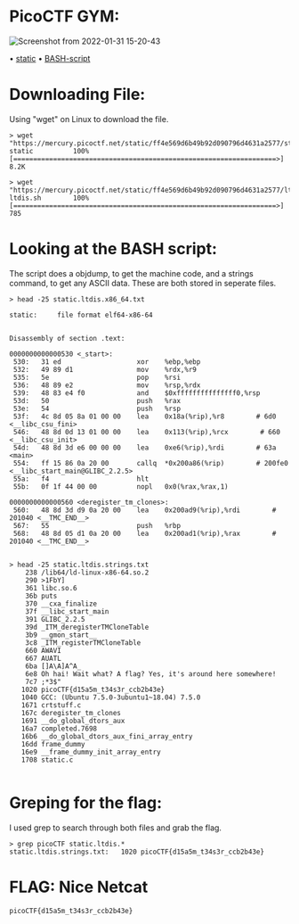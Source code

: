 # PicoCTF GYM: 
![Screenshot from 2022-01-31 15-20-43](https://user-images.githubusercontent.com/38919321/151867123-ad044e4f-b3ff-4a1d-84e4-5c6383a4b102.png)

• [static](https://mercury.picoctf.net/static/ff4e569d6b49b92d090796d4631a2577/static)
• [BASH-script](https://mercury.picoctf.net/static/ff4e569d6b49b92d090796d4631a2577/ltdis.sh)


# Downloading File:
Using "wget" on Linux to download the file. 
```
> wget "https://mercury.picoctf.net/static/ff4e569d6b49b92d090796d4631a2577/static"
static          100%[==================================================================>]   8.2K      

> wget "https://mercury.picoctf.net/static/ff4e569d6b49b92d090796d4631a2577/ltdis.sh"
ltdis.sh        100%[==================================================================>]  785

```

# Looking at the BASH script:
The script does a objdump, to get the machine code, and a strings command, to get any ASCII data. These are both stored in seperate files.  
```
> head -25 static.ltdis.x86_64.txt 

static:     file format elf64-x86-64


Disassembly of section .text:

0000000000000530 <_start>:
 530:	31 ed                	xor    %ebp,%ebp
 532:	49 89 d1             	mov    %rdx,%r9
 535:	5e                   	pop    %rsi
 536:	48 89 e2             	mov    %rsp,%rdx
 539:	48 83 e4 f0          	and    $0xfffffffffffffff0,%rsp
 53d:	50                   	push   %rax
 53e:	54                   	push   %rsp
 53f:	4c 8d 05 8a 01 00 00 	lea    0x18a(%rip),%r8        # 6d0 <__libc_csu_fini>
 546:	48 8d 0d 13 01 00 00 	lea    0x113(%rip),%rcx        # 660 <__libc_csu_init>
 54d:	48 8d 3d e6 00 00 00 	lea    0xe6(%rip),%rdi        # 63a <main>
 554:	ff 15 86 0a 20 00    	callq  *0x200a86(%rip)        # 200fe0 <__libc_start_main@GLIBC_2.2.5>
 55a:	f4                   	hlt    
 55b:	0f 1f 44 00 00       	nopl   0x0(%rax,%rax,1)

0000000000000560 <deregister_tm_clones>:
 560:	48 8d 3d d9 0a 20 00 	lea    0x200ad9(%rip),%rdi        # 201040 <__TMC_END__>
 567:	55                   	push   %rbp
 568:	48 8d 05 d1 0a 20 00 	lea    0x200ad1(%rip),%rax        # 201040 <__TMC_END__>


> head -25 static.ltdis.strings.txt 
    238 /lib64/ld-linux-x86-64.so.2
    290 >1FbY]
    361 libc.so.6
    36b puts
    370 __cxa_finalize
    37f __libc_start_main
    391 GLIBC_2.2.5
    39d _ITM_deregisterTMCloneTable
    3b9 __gmon_start__
    3c8 _ITM_registerTMCloneTable
    660 AWAVI
    667 AUATL
    6ba []A\A]A^A_
    6e8 Oh hai! Wait what? A flag? Yes, it's around here somewhere!
    7c7 ;*3$"
   1020 picoCTF{d15a5m_t34s3r_ccb2b43e}
   1040 GCC: (Ubuntu 7.5.0-3ubuntu1~18.04) 7.5.0
   1671 crtstuff.c
   167c deregister_tm_clones
   1691 __do_global_dtors_aux
   16a7 completed.7698
   16b6 __do_global_dtors_aux_fini_array_entry
   16dd frame_dummy
   16e9 __frame_dummy_init_array_entry
   1708 static.c
 
```


# Greping for the flag:
I used grep to search through both files and grab the flag. 
```
> grep picoCTF static.ltdis.*
static.ltdis.strings.txt:   1020 picoCTF{d15a5m_t34s3r_ccb2b43e}

```


# FLAG: Nice Netcat
```
picoCTF{d15a5m_t34s3r_ccb2b43e}
```

